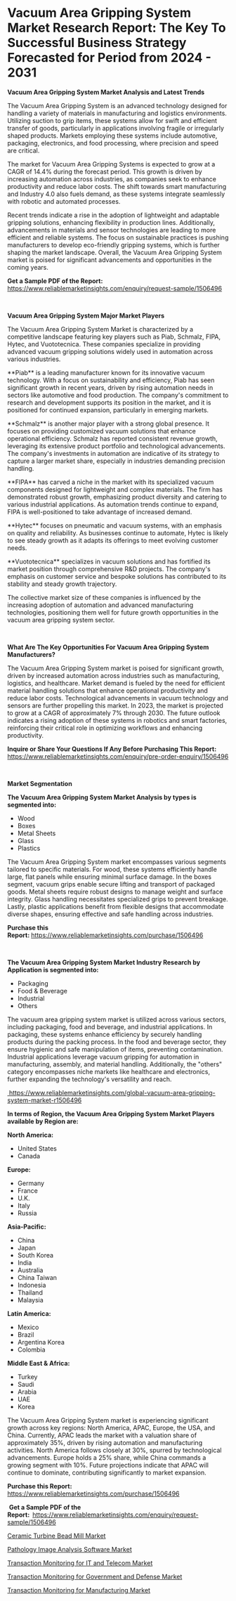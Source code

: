 <p><h1>Vacuum Area Gripping System Market Research Report: The Key To Successful Business Strategy Forecasted for Period from 2024 - 2031</h1></p><p><strong>Vacuum Area Gripping System Market Analysis and Latest Trends</strong></p>
<p><p>The Vacuum Area Gripping System is an advanced technology designed for handling a variety of materials in manufacturing and logistics environments. Utilizing suction to grip items, these systems allow for swift and efficient transfer of goods, particularly in applications involving fragile or irregularly shaped products. Markets employing these systems include automotive, packaging, electronics, and food processing, where precision and speed are critical.</p><p>The market for Vacuum Area Gripping Systems is expected to grow at a CAGR of 14.4% during the forecast period. This growth is driven by increasing automation across industries, as companies seek to enhance productivity and reduce labor costs. The shift towards smart manufacturing and Industry 4.0 also fuels demand, as these systems integrate seamlessly with robotic and automated processes.</p><p>Recent trends indicate a rise in the adoption of lightweight and adaptable gripping solutions, enhancing flexibility in production lines. Additionally, advancements in materials and sensor technologies are leading to more efficient and reliable systems. The focus on sustainable practices is pushing manufacturers to develop eco-friendly gripping systems, which is further shaping the market landscape. Overall, the Vacuum Area Gripping System market is poised for significant advancements and opportunities in the coming years.</p></p>
<p><strong>Get a Sample PDF of the Report:&nbsp;</strong> <a href="https://www.reliablemarketinsights.com/enquiry/request-sample/1506496?utm_campaign=1512&utm_medium=2&utm_source=Github&utm_content=ia&utm_term=07122024&utm_id=vacuum-area-gripping-system">https://www.reliablemarketinsights.com/enquiry/request-sample/1506496</a></p>
<p>&nbsp;</p>
<p><strong>Vacuum Area Gripping System Major Market Players</strong></p>
<p><p>The Vacuum Area Gripping System Market is characterized by a competitive landscape featuring key players such as Piab, Schmalz, FIPA, Hytec, and Vuototecnica. These companies specialize in providing advanced vacuum gripping solutions widely used in automation across various industries.</p><p>**Piab** is a leading manufacturer known for its innovative vacuum technology. With a focus on sustainability and efficiency, Piab has seen significant growth in recent years, driven by rising automation needs in sectors like automotive and food production. The company's commitment to research and development supports its position in the market, and it is positioned for continued expansion, particularly in emerging markets.</p><p>**Schmalz** is another major player with a strong global presence. It focuses on providing customized vacuum solutions that enhance operational efficiency. Schmalz has reported consistent revenue growth, leveraging its extensive product portfolio and technological advancements. The company's investments in automation are indicative of its strategy to capture a larger market share, especially in industries demanding precision handling.</p><p>**FIPA** has carved a niche in the market with its specialized vacuum components designed for lightweight and complex materials. The firm has demonstrated robust growth, emphasizing product diversity and catering to various industrial applications. As automation trends continue to expand, FIPA is well-positioned to take advantage of increased demand.</p><p>**Hytec** focuses on pneumatic and vacuum systems, with an emphasis on quality and reliability. As businesses continue to automate, Hytec is likely to see steady growth as it adapts its offerings to meet evolving customer needs.</p><p>**Vuototecnica** specializes in vacuum solutions and has fortified its market position through comprehensive R&D projects. The company's emphasis on customer service and bespoke solutions has contributed to its stability and steady growth trajectory.</p><p>The collective market size of these companies is influenced by the increasing adoption of automation and advanced manufacturing technologies, positioning them well for future growth opportunities in the vacuum area gripping system sector.</p></p>
<p>&nbsp;</p>
<p><strong>What Are The Key Opportunities For Vacuum Area Gripping System Manufacturers?</strong></p>
<p><p>The Vacuum Area Gripping System market is poised for significant growth, driven by increased automation across industries such as manufacturing, logistics, and healthcare. Market demand is fueled by the need for efficient material handling solutions that enhance operational productivity and reduce labor costs. Technological advancements in vacuum technology and sensors are further propelling this market. In 2023, the market is projected to grow at a CAGR of approximately 7% through 2030. The future outlook indicates a rising adoption of these systems in robotics and smart factories, reinforcing their critical role in optimizing workflows and enhancing productivity.</p></p>
<p><strong>Inquire or Share Your Questions If Any Before Purchasing This Report:</strong> <a href="https://www.reliablemarketinsights.com/enquiry/pre-order-enquiry/1506496?utm_campaign=1512&utm_medium=2&utm_source=Github&utm_content=ia&utm_term=07122024&utm_id=vacuum-area-gripping-system">https://www.reliablemarketinsights.com/enquiry/pre-order-enquiry/1506496</a></p>
<p>&nbsp;</p>
<p><strong>Market Segmentation</strong></p>
<p><strong>The Vacuum Area Gripping System Market Analysis by types is segmented into:</strong></p>
<p><ul><li>Wood</li><li>Boxes</li><li>Metal Sheets</li><li>Glass</li><li>Plastics</li></ul></p>
<p><p>The Vacuum Area Gripping System market encompasses various segments tailored to specific materials. For wood, these systems efficiently handle large, flat panels while ensuring minimal surface damage. In the boxes segment, vacuum grips enable secure lifting and transport of packaged goods. Metal sheets require robust designs to manage weight and surface integrity. Glass handling necessitates specialized grips to prevent breakage. Lastly, plastic applications benefit from flexible designs that accommodate diverse shapes, ensuring effective and safe handling across industries.</p></p>
<p><strong>Purchase this Report:&nbsp;</strong><a href="https://www.reliablemarketinsights.com/purchase/1506496?utm_campaign=1512&utm_medium=2&utm_source=Github&utm_content=ia&utm_term=07122024&utm_id=vacuum-area-gripping-system">https://www.reliablemarketinsights.com/purchase/1506496</a></p>
<p>&nbsp;</p>
<p><strong>The Vacuum Area Gripping System Market Industry Research by Application is segmented into:</strong></p>
<p><ul><li>Packaging</li><li>Food & Beverage</li><li>Industrial</li><li>Others</li></ul></p>
<p><p>The vacuum area gripping system market is utilized across various sectors, including packaging, food and beverage, and industrial applications. In packaging, these systems enhance efficiency by securely handling products during the packing process. In the food and beverage sector, they ensure hygienic and safe manipulation of items, preventing contamination. Industrial applications leverage vacuum gripping for automation in manufacturing, assembly, and material handling. Additionally, the "others" category encompasses niche markets like healthcare and electronics, further expanding the technology's versatility and reach.</p></p>
<p><a href="https://www.reliablemarketinsights.com/global-vacuum-area-gripping-system-market-r1506496?utm_campaign=1512&utm_medium=2&utm_source=Github&utm_content=ia&utm_term=07122024&utm_id=vacuum-area-gripping-system">&nbsp;https://www.reliablemarketinsights.com/global-vacuum-area-gripping-system-market-r1506496</a></p>
<p><strong>In terms of Region, the Vacuum Area Gripping System Market Players available by Region are:</strong></p>
<p>
    <p> <strong> North America: </strong>
        <ul>
            <li>United States</li>
            <li>Canada</li>
        </ul>
        </p> 
    <p> <strong> Europe: </strong>
        <ul>
            <li>Germany</li>
            <li>France</li>
            <li>U.K.</li>
            <li>Italy</li>
            <li>Russia</li>
        </ul>
        </p> 
    <p> <strong> Asia-Pacific: </strong>
        <ul>
            <li>China</li>
            <li>Japan</li>
            <li>South Korea</li>
            <li>India</li>
            <li>Australia</li>
            <li>China Taiwan</li>
            <li>Indonesia</li>
            <li>Thailand</li>
            <li>Malaysia</li>
        </ul>
        </p> 
    <p> <strong> Latin America: </strong>
        <ul>
            <li>Mexico</li>
            <li>Brazil</li>
            <li>Argentina Korea</li>
            <li>Colombia</li>
        </ul>
        </p> 
    <p> <strong> Middle East & Africa: </strong>
        <ul>
            <li>Turkey</li>
            <li>Saudi</li>
            <li>Arabia</li>
            <li>UAE</li>
            <li>Korea</li>
        </ul>
    </p>
    </p>
<p><p>The Vacuum Area Gripping System market is experiencing significant growth across key regions: North America, APAC, Europe, the USA, and China. Currently, APAC leads the market with a valuation share of approximately 35%, driven by rising automation and manufacturing activities. North America follows closely at 30%, spurred by technological advancements. Europe holds a 25% share, while China commands a growing segment with 10%. Future projections indicate that APAC will continue to dominate, contributing significantly to market expansion.</p></p>
<p><strong>Purchase this Report: </strong><a href="https://www.reliablemarketinsights.com/purchase/1506496?utm_campaign=1512&utm_medium=2&utm_source=Github&utm_content=ia&utm_term=07122024&utm_id=vacuum-area-gripping-system">https://www.reliablemarketinsights.com/purchase/1506496</a></p>
<p>&nbsp;<strong>Get a Sample PDF of the Report:&nbsp;&nbsp;</strong><a href="https://www.reliablemarketinsights.com/enquiry/request-sample/1506496?utm_campaign=1512&utm_medium=2&utm_source=Github&utm_content=ia&utm_term=07122024&utm_id=vacuum-area-gripping-system">https://www.reliablemarketinsights.com/enquiry/request-sample/1506496</a></p>
<p><strong></strong></p>
<p><p><a href="https://issuu.com/reportprime-2/docs/ceramic-turbine-bead-mill-market-size-2030.pptx?utm_campaign=1512&utm_medium=2&utm_source=Github&utm_content=ia&utm_term=07122024&utm_id=vacuum-area-gripping-system">Ceramic Turbine Bead Mill Market</a></p><p><a href="https://issuu.com/reportprime-2/docs/pathology-image-analysis-software-market-size-2030?utm_campaign=1512&utm_medium=2&utm_source=Github&utm_content=ia&utm_term=07122024&utm_id=vacuum-area-gripping-system">Pathology Image Analysis Software Market</a></p><p><a href="https://www.linkedin.com/pulse/navigating-transaction-monitoring-telecom-market-through-purbe?utm_campaign=1512&utm_medium=2&utm_source=Github&utm_content=ia&utm_term=07122024&utm_id=vacuum-area-gripping-system">Transaction Monitoring for IT and Telecom Market</a></p><p><a href="https://www.linkedin.com/pulse/t-insight-dial-ziosf?utm_campaign=1512&utm_medium=2&utm_source=Github&utm_content=ia&utm_term=07122024&utm_id=vacuum-area-gripping-system">Transaction Monitoring for Government and Defense Market</a></p><p><a href="https://www.linkedin.com/pulse/detailed-transaction-monitoring-manufacturing-market-analysis-ckije?utm_campaign=1512&utm_medium=2&utm_source=Github&utm_content=ia&utm_term=07122024&utm_id=vacuum-area-gripping-system">Transaction Monitoring for Manufacturing Market</a></p></p>